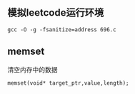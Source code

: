 ## 模拟leetcode运行环境

```
gcc -O -g -fsanitize=address 696.c
```

## memset

清空内存中的数据

```
memset(void* target_ptr,value,length);
```
